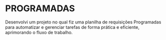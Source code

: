 # PROGRAMADAS
Desenvolvi um projeto no qual fiz uma planilha de requisições Programadas para automatizar e gerenciar tarefas de forma prática e eficiente, aprimorando o fluxo de trabalho.
